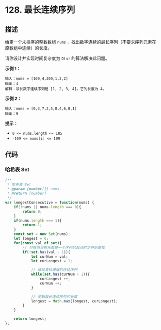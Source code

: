 # 128. 最长连续序列

## 描述

给定一个未排序的整数数组 `nums` ，找出数字连续的最长序列（不要求序列元素在原数组中连续）的长度。

请你设计并实现时间复杂度为 `O(n)` 的算法解决此问题。

 

**示例 1：**

```
输入：nums = [100,4,200,1,3,2]
输出：4
解释：最长数字连续序列是 [1, 2, 3, 4]。它的长度为 4。
```

**示例 2：**

```
输入：nums = [0,3,7,2,5,8,4,6,0,1]
输出：9
```

 

**提示：**

-   `0 <= nums.length <= 105`
-   `-109 <= nums[i] <= 109`

## 代码

### 哈希表 Set

```js
/**
 * 哈希表 Set
 * @param {number[]} nums
 * @return {number}
 */
var longestConsecutive = function(nums) {
    if(!nums || nums.length === 0){
        return 0;
    }
    if(nums.length === 1){
        return 1;
    }
    const set = new Set(nums);
    let longest = 0;
    for(const val of set){
        // 只有当当前元素是一个序列的起点时才开始查找
        if(!set.has(val - 1)){
            let curNum = val;
            let curLongest = 1;

            // 继续查找递增的连续序列
            while(set.has(curNum + 1)){
                curLongest ++;
                curNum ++;
            }

            // 更新最长连续序列的长度
            longest = Math.max(longest, curLongest);
        }
    }

    return longest;
};
```

